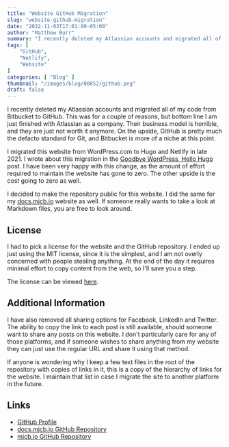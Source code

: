 ```yaml
---
title: "Website GitHub Migration"
slug: "website-github-migration"
date: "2022-11-03T17:01:00-05:00"
author: "Matthew Burr"
summary: "I recently deleted my Atlassian accounts and migrated all of my code from Bitbucket to GitHub. This was for a couple of reasons, but bottom line I am just finished with Atlassian as a company. Their business model is horrible, and they are just not worth it anymore. On the upside, GitHub is pretty much the defacto standard for Git, and Bitbucket is more of a niche at this point."
tags: [
    "GitHub",
    "Netlify",
    "Website"
]
categories: [ "Blog" ]
thumbnail: "/images/blog/00052/github.png"
draft: false
---
```


I recently deleted my Atlassian accounts and migrated all of my code from Bitbucket to GitHub. This was for a couple of reasons, but bottom line I am just finished with Atlassian as a company. Their business model is horrible, and they are just not worth it anymore. On the upside, GitHub is pretty much the defacto standard for Git, and Bitbucket is more of a niche at this point.

I migrated this website from WordPress.com to Hugo and Netlify in late 2021. I wrote about this migration in the [Goodbye WordPress, Hello Hugo](/blog/2021/12/23/goodbye-wordpress-hello-hugo/) post. I have been very happy with this change, as the amount of effort required to maintain the website has gone to zero. The other upside is the cost going to zero as well.

I decided to make the repository public for this website. I did the same for my [docs.mjcb.io](/blog/2022/10/05/docs-mjcb-io/) website as well. If someone really wants to take a look at Markdown files, you are free to look around.

## License ##

I had to pick a license for the website and the GitHub repository. I ended up just using the MIT license, since it is the simplest, and I am not overly concerned with people stealing anything. At the end of the day it requires minimal effort to copy content from the web, so I'll save you a step.

The license can be viewed [here](https://github.com/matthew-tfs/mjcb.io/blob/main/LICENSE).

## Additional Information ##

I have also removed all sharing options for Facebook, LinkedIn and Twitter. The ability to copy the link to each post is still available, should someone want to share any posts on this website. I don't particularly care for any of those platforms, and if someone wishes to share anything from my website they can just use the regular URL and share it using that method.

If anyone is wondering why I keep a few text files in the root of the repository with copies of links in it, this is a copy of the hierarchy of links for the website. I maintain that list in case I migrate the site to another platform in the future.

## Links ##

* [GitHub Profile](https://github.com/matthew-tfs)
* [docs.mjcb.io GitHub Repository](https://github.com/matthew-tfs/docs.mjcb.io)
* [mjcb.io GitHub Repository](https://github.com/matthew-tfs/mjcb.io)
